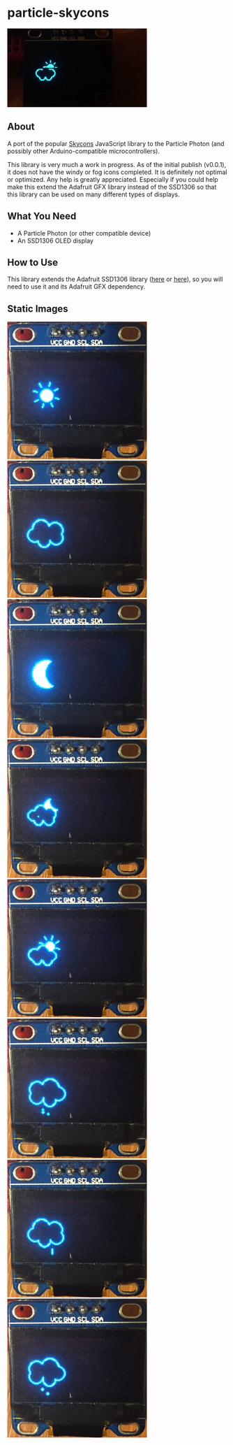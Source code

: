 particle-skycons
================

![Animated demo](https://github.com/wgbartley/particle-skycons/blob/master/images/movie.gif)

About
-----
A port of the popular [Skycons](https://darkskyapp.github.io/skycons/) JavaScript
library to the Particle Photon (and possibly other Arduino-compatible microcontrollers).

This library is very much a work in progress.  As of the initial publish (v0.0.1), it does
not have the windy or fog icons completed.  It is definitely not optimal or optimized.  Any
help is greatly appreciated.  Especially if you could help make this extend the Adafruit GFX
library instead of the SSD1306 so that this library can be used on many different types of
displays.


What You Need
-------------

 - A Particle Photon (or other compatible device)
 - An SSD1306 OLED display


How to Use
----------
This library extends the Adafruit SSD1306 library ([here](https://github.com/pkourany/Adafruit_SSD1306)
or [here](https://github.com/pkourany/Adafruit_SSD1306_mfGFX_IDE)), so you will
need to use it and its Adafruit GFX dependency.

Static Images
-------------
![Sunny](https://github.com/wgbartley/particle-skycons/blob/master/images/sunny.jpg "Sunny")
![Cloudy](https://github.com/wgbartley/particle-skycons/blob/master/images/cloudy.jpg "Cloudy")
![Moon](https://github.com/wgbartley/particle-skycons/blob/master/images/moon.jpg "Moon")
![Cloudy Night](https://github.com/wgbartley/particle-skycons/blob/master/images/cloudy_night.jpg "Cloudy Night")
![Partly Sunny](https://github.com/wgbartley/particle-skycons/blob/master/images/partly_sunny.jpg "Partly Sunny")
![Rain](https://github.com/wgbartley/particle-skycons/blob/master/images/rain.jpg "Rain")
![Sleet](https://github.com/wgbartley/particle-skycons/blob/master/images/sleet.jpg "Sleet")
![Snow](https://github.com/wgbartley/particle-skycons/blob/master/images/snow.jpg "Snow")

